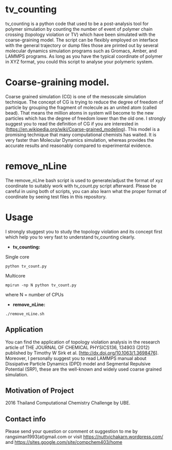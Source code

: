 # tv_counting
tv_counting is a python code that used to be a post-analysis tool for polymer simulation by counting the number of event of polymer chain crossing (topology violation or TV) which have been simulated with the coarse-graining model. The script can be flexibly employed on interface with the general trajectory or dump files those are printed out by several molecular dynamics simulation programs such as Gromacs, Amber, and LAMMPS programs. As long as you have the typical coordinate of polymer in XYZ format, you could this script to analyse your polymeric system.

# Coarse-graining model.
Coarse grained simulation (CG) is one of the mesoscale simulation technique. The concept of CG is trying to reduce the degree of freedom of particle by grouping the fragment of molecule as an united atom (called bead). That means the million atoms in system will become to the new particles which has the degree of freedom lower than the old one. I strongly suggest you to read the definition of CG if you are interested in (https://en.wikipedia.org/wiki/Coarse-grained_modeling). This model is a promising technique that many computational chemists has waited. It is very faster than Molecular Dynamics simulation, whereas provides the accurate results and reasonably compared to experimental evidence.

# remove_nLine
The remove_nLIne bash script is used to generate/adjust the format of xyz coordinate to suitably work with tv_count.py script afterward. Please be careful in using both of scripts, you can also learn what the proper format of coordinate by seeing test files in this repository.

# Usage
I strongly stuggest you to study the topology violation and its concept first which help you to very fast to understand tv_counting clearly. </br>
* **tv_counting:**

Single core
```
python tv_count.py
```
Multicore
```
mpirun -np N python tv_count.py
```
where N = number of CPUs

* **remove_nLine:**
```
./remove_nLine.sh
```

## Application
You can find the application of topology violation analysis in the research article of THE JOURNAL OF CHEMICAL PHYSICS136, 134903 (2012) published by Timothy W Sirk et al. [http://dx.doi.org/10.1063/1.3698476]. Moreover, I personally suggest you to read LAMMPS manual about Dissipative Particle Dynamics (DPD) model and Segmental Repulsive Potential (SRP), these are the well-known and widely used coarse grained simulation.

## Motivation of Project
2016 Thailand Computational Chemistry Challenge by UBE.

## Contact info
Please send your question or comment ot suggestion to me by rangsiman1993(at)gmail.com or visit https://nuttvichakarn.wordpress.com/ and https://sites.google.com/site/compchem403/home
